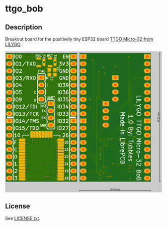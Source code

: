 # ttgo_bob

## Description

Breakout board for the positively tiny ESP32 board [TTGO Micro-32 from LILYGO](http://www.lilygo.cn/prod_view.aspx?Id=1091).

![board](resources/images/board.png)

## License

See [LICENSE.txt](LICENSE.txt).
